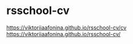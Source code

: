 # rsschool-cv
https://viktoriiaafonina.github.io/rsschool-cv/cv
https://viktoriiaafonina.github.io/rsschool-cv/
